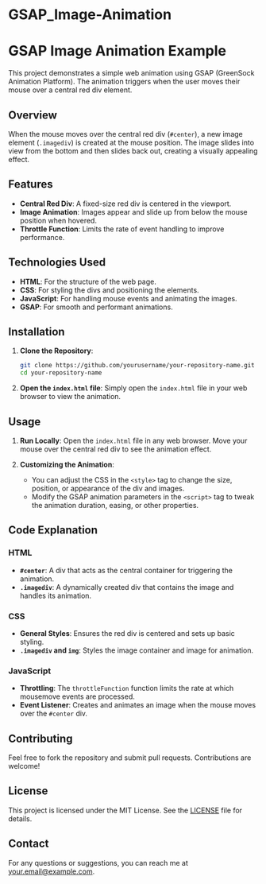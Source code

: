 # GSAP_Image-Animation
# GSAP Image Animation Example

This project demonstrates a simple web animation using GSAP (GreenSock Animation Platform). The animation triggers when the user moves their mouse over a central red div element.

## Overview

When the mouse moves over the central red div (`#center`), a new image element (`.imagediv`) is created at the mouse position. The image slides into view from the bottom and then slides back out, creating a visually appealing effect.

## Features

- **Central Red Div**: A fixed-size red div is centered in the viewport.
- **Image Animation**: Images appear and slide up from below the mouse position when hovered.
- **Throttle Function**: Limits the rate of event handling to improve performance.

## Technologies Used

- **HTML**: For the structure of the web page.
- **CSS**: For styling the divs and positioning the elements.
- **JavaScript**: For handling mouse events and animating the images.
- **GSAP**: For smooth and performant animations.

## Installation

1. **Clone the Repository**:
    ```bash
    git clone https://github.com/yourusername/your-repository-name.git
    cd your-repository-name
    ```

2. **Open the `index.html` file**:
    Simply open the `index.html` file in your web browser to view the animation.

## Usage

1. **Run Locally**:
    Open the `index.html` file in any web browser. Move your mouse over the central red div to see the animation effect.

2. **Customizing the Animation**:
    - You can adjust the CSS in the `<style>` tag to change the size, position, or appearance of the div and images.
    - Modify the GSAP animation parameters in the `<script>` tag to tweak the animation duration, easing, or other properties.

## Code Explanation

### HTML

- **`#center`**: A div that acts as the central container for triggering the animation.
- **`.imagediv`**: A dynamically created div that contains the image and handles its animation.

### CSS

- **General Styles**: Ensures the red div is centered and sets up basic styling.
- **`.imagediv` and `img`**: Styles the image container and image for animation.

### JavaScript

- **Throttling**: The `throttleFunction` function limits the rate at which mousemove events are processed.
- **Event Listener**: Creates and animates an image when the mouse moves over the `#center` div.

## Contributing

Feel free to fork the repository and submit pull requests. Contributions are welcome!

## License

This project is licensed under the MIT License. See the [LICENSE](LICENSE) file for details.

## Contact

For any questions or suggestions, you can reach me at [your.email@example.com](mailto:your.email@example.com).

